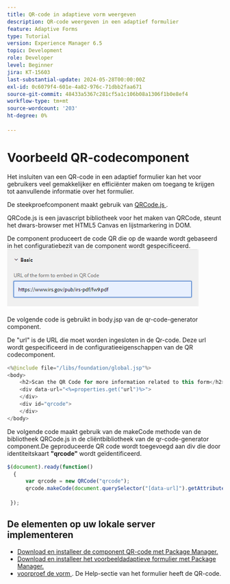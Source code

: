 ```yaml
---
title: QR-code in adaptieve vorm weergeven
description: QR-code weergeven in een adaptief formulier
feature: Adaptive Forms
type: Tutorial
version: Experience Manager 6.5
topic: Development
role: Developer
level: Beginner
jira: KT-15603
last-substantial-update: 2024-05-28T00:00:00Z
exl-id: 0c6079f4-601e-4a82-976c-71dbb2faa671
source-git-commit: 48433a5367c281cf5a1c106b08a1306f1b0e8ef4
workflow-type: tm+mt
source-wordcount: '203'
ht-degree: 0%

---
```


# Voorbeeld QR-codecomponent

Het insluiten van een QR-code in een adaptief formulier kan het voor gebruikers veel gemakkelijker en efficiënter maken om toegang te krijgen tot aanvullende informatie over het formulier.

De steekproefcomponent maakt gebruik van [ QRCode.js ](https://davidshimjs.github.io/qrcodejs/).

QRCode.js is een javascript bibliotheek voor het maken van QRCode, steunt het dwars-browser met HTML5 Canvas en lijstmarkering in DOM.

De component produceert de code QR die op de waarde wordt gebaseerd in het configuratiebezit van de component wordt gespecificeerd.
![afbeelding](assets/qr-code-url.png)

De volgende code is gebruikt in body.jsp van de qr-code-generator component.

De &quot;url&quot; is de URL die moet worden ingesloten in de Qr-code. Deze url wordt gespecificeerd in de configuratieeigenschappen van de QR codecomponent.

```java
<%@include file="/libs/foundation/global.jsp"%>
<body>
    <h2>Scan the QR Code for more information related to this form</h2>
    <div data-url="<%=properties.get("url")%>">
    </div>
    <div id="qrcode">
    </div>
</body>
```



De volgende code maakt gebruik van de makeCode methode van de bibliotheek QRCode.js in de cliëntbibliotheek van de qr-code-generator component.De geproduceerde QR code wordt toegevoegd aan div die door identiteitskaart **&quot;qrcode&quot;** wordt geïdentificeerd.

```javascript
$(document).ready(function()
  {
      var qrcode = new QRCode("qrcode");
      qrcode.makeCode(document.querySelector("[data-url]").getAttribute("data-url"));
      
 });
```

## De elementen op uw lokale server implementeren

* [Download en installeer de component QR-code met Package Manager.](assets/qrcode.zip)
* [Download en installeer het voorbeeldadaptieve formulier met Package Manager.](assets/form-with-qr-code.zip)
* [ voorproef de vorm ](http://localhost:4502/content/dam/formsanddocuments/qrcode/w9form/jcr:content?wcmmode=disabled). De Help-sectie van het formulier heeft de QR-code.
